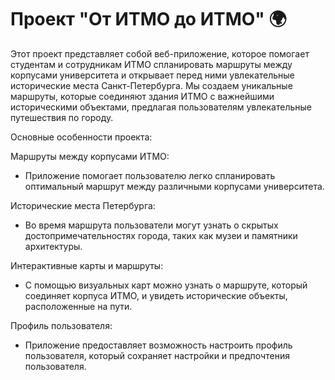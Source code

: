 # Проект "От ИТМО до ИТМО" 🌍

Этот проект представляет собой веб-приложение, которое помогает студентам и сотрудникам ИТМО спланировать маршруты между корпусами университета и открывает перед ними увлекательные исторические места Санкт-Петербурга. Мы создаем уникальные маршруты, которые соединяют здания ИТМО с важнейшими историческими объектами, предлагая пользователям увлекательные путешествия по городу.

Основные особенности проекта:

Маршруты между корпусами ИТМО:
- Приложение помогает пользователю легко спланировать оптимальный маршрут между различными корпусами университета.
  
Исторические места Петербурга:
- Во время маршрута пользователи могут узнать о скрытых достопримечательностях города, таких как музеи и памятники архитектуры.
  
Интерактивные карты и маршруты:
- С помощью визуальных карт можно узнать о маршруте, который соединяет корпуса ИТМО, и увидеть исторические объекты, расположенные на пути.
  
Профиль пользователя:
- Приложение предоставляет возможность настроить профиль пользователя, который сохраняет настройки и предпочтения пользователя.
